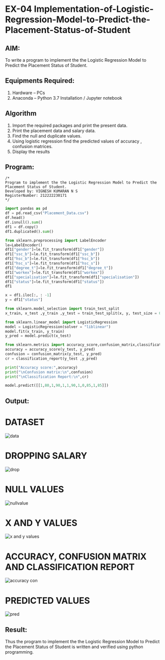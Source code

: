 # EX-04 Implementation-of-Logistic-Regression-Model-to-Predict-the-Placement-Status-of-Student

## AIM:
To write a program to implement the the Logistic Regression Model to Predict the Placement Status of Student.

## Equipments Required:
1. Hardware – PCs
2. Anaconda – Python 3.7 Installation / Jupyter notebook

## Algorithm
1. Import the required packages and print the present data.
2. Print the placement data and salary data.
3. Find the null and duplicate values.
4. Using logistic regression find the predicted values of accuracy , confusion matrices.
5. Display the results
## Program:
```
/*
Program to implement the the Logistic Regression Model to Predict the Placement Status of Student.
Developed by: VIGNESH KUMARAN N S
RegisterNumber: 212222230171
*/
```

```python
import pandas as pd
df = pd.read_csv("Placement_Data.csv")
df.head()
df.isnull().sum()
df1 = df.copy()
df1.duplicated().sum()

from sklearn.preprocessing import LabelEncoder
le=LabelEncoder()
df1["gender"]=le.fit_transform(df1["gender"])
df1["ssc_b"]=le.fit_transform(df1["ssc_b"])
df1["hsc_b"]=le.fit_transform(df1["hsc_b"])
df1["hsc_s"]=le.fit_transform(df1["hsc_s"])
df1["degree_t"]=le.fit_transform(df1["degree_t"])
df1["workex"]=le.fit_transform(df1["workex"])
df1["specialisation"]=le.fit_transform(df1["specialisation"])
df1["status"]=le.fit_transform(df1["status"])
df1

x = df1.iloc[:, : -1]
y = df1["status"]

from sklearn.model_selection import train_test_split
x_train, x_test ,y_train ,y_test = train_test_split(x, y, test_size = 0.2, random_state=34)

from sklearn.linear_model import LogisticRegression
model = LogisticRegression(solver = "liblinear")
model.fit(x_train, y_train)
y_pred = model.predict(x_test)

from sklearn.metrics import accuracy_score,confusion_matrix,classification_report
accuracy = accuracy_score(y_test, y_pred)
confusion = confusion_matrix(y_test, y_pred)
cr = classification_report(y_test ,y_pred)

print("Accuracy score:",accuracy)
print("\nConfusion matrix:\n",confusion)
print("\nClassification Report:\n",cr)

model.predict([[1,80,1,90,1,1,90,1,0,85,1,85]])
```


## Output:
# DATASET
![data](https://github.com/BALA291/Implementation-of-Logistic-Regression-Model-to-Predict-the-Placement-Status-of-Student/assets/120717501/afa1d61b-fdb7-48f5-93eb-56e3106844ef)

# DROPPING SALARY
![drop](https://github.com/BALA291/Implementation-of-Logistic-Regression-Model-to-Predict-the-Placement-Status-of-Student/assets/120717501/71e31cd3-3741-4378-bd58-3c3311e3fa5d)

# NULL VALUES
![nullvalue](https://github.com/BALA291/Implementation-of-Logistic-Regression-Model-to-Predict-the-Placement-Status-of-Student/assets/120717501/2b18f041-2284-44ed-8d39-97b214066ac7)

# X AND Y VALUES
![x and y values](https://github.com/BALA291/Implementation-of-Logistic-Regression-Model-to-Predict-the-Placement-Status-of-Student/assets/120717501/b85f1380-b0ac-4537-9dd8-1e7b00533232)

# ACCURACY, CONFUSION MATRIX AND CLASSIFICATION REPORT
![accuracy con](https://github.com/BALA291/Implementation-of-Logistic-Regression-Model-to-Predict-the-Placement-Status-of-Student/assets/120717501/05b2a75d-6e15-4d4c-aaa1-c04013a8f268)

# PREDICTED VALUES
![pred](https://github.com/BALA291/Implementation-of-Logistic-Regression-Model-to-Predict-the-Placement-Status-of-Student/assets/120717501/abf41d04-e39f-44c7-b745-c8d98687c033)


## Result:
Thus the program to implement the the Logistic Regression Model to Predict the Placement Status of Student is written and verified using python programming.
